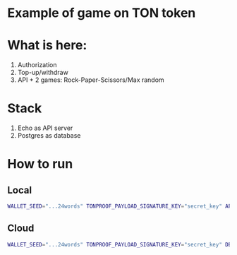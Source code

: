 # Example of game on TON token

# What is here:

1. Authorization
2. Top-up/withdraw
3. API + 2 games: Rock-Paper-Scissors/Max random

# Stack

1. Echo as API server
2. Postgres as database

# How to run

## Local

```bash
WALLET_SEED="...24words" TONPROOF_PAYLOAD_SIGNATURE_KEY="secret_key" APP_HOST="blala.ngrok-free.app" LOCAL=true WITH_DB_SCHEMA=true  BOT_TOKEN="TELEGRAM_BOT_TOKEN"  go run cmd/app/main.go
```

## Cloud

```bash
WALLET_SEED="...24words" TONPROOF_PAYLOAD_SIGNATURE_KEY="secret_key" DB_DSN="CONN_DSN" APP_HOST="balala.ngrok-free.app" WITH_DB_SCHEMA=true BOT_TOKEN="TELEGRAM_BOT_TOKEN" go run cmd/app/main.go
```

